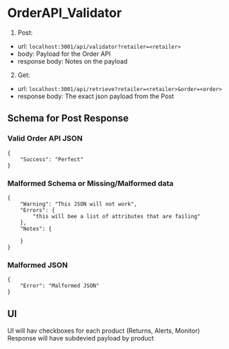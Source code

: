# OrderAPI_Validator

1) Post:
- url: ```localhost:3001/api/validator?retailer=<retailer>```
- body: Payload for the Order API
- response body: Notes on the payload
2) Get:
- url: ```localhost:3001/api/retrieve?retailer=<retailer>&order=<order>```
- response body: The exact json payload from the Post

## Schema for Post Response

### Valid Order API JSON
```
{
	"Success": "Perfect"
}
```

### Malformed Schema or Missing/Malformed data
```
{
	"Warning": "This JSON will not work",
	"Errors": {
		"this will bee a list of attributes that are failing"
	},
	"Notes": {

	}
}
```

### Malformed JSON
```
{
	"Error": "Malformed JSON"
}
```

## UI

UI will hav checkboxes for each product (Returns, Alerts, Monitor)
Response will have subdevied payload by product